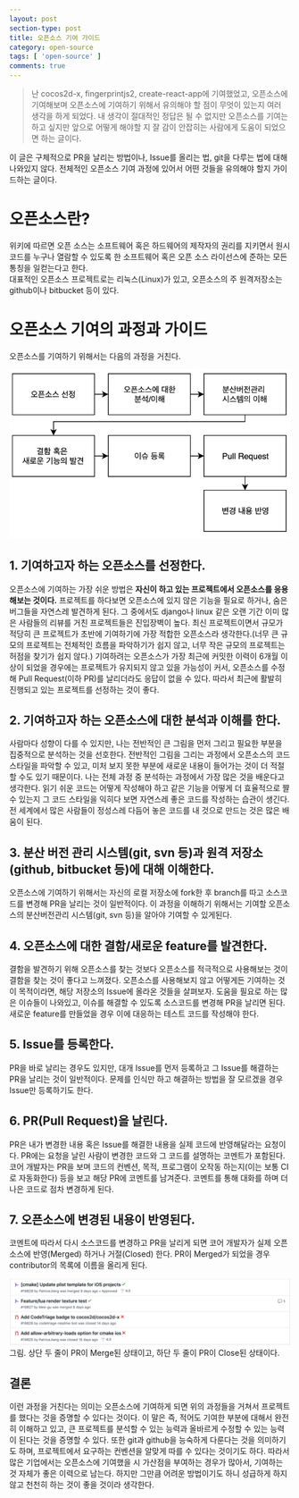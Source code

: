 ```yaml
---
layout: post
section-type: post
title: 오픈소스 기여 가이드
category: open-source
tags: [ 'open-source' ]
comments: true
---
```


> 난 cocos2d-x, fingerprintjs2, create-react-app에 기여했었고, 오픈소스에 기여해보며 오픈소스에 기여하기 위해서 유의해야 할 점이 무엇이 있는지 여러 생각을 하게 되었다. 내 생각이 절대적인 정답은 될 수 없지만 오픈소스를 기여는 하고 싶지만 앞으로 어떻게 해야할 지 잘 감이 안잡히는 사람에게 도움이 되었으면 하는 글이다.  
  
이 글은 구체적으로 PR을 날리는 방법이나, Issue를 올리는 법, git을 다루는 법에 대해 나와있지 않다. 전체적인 오픈소스 기여 과정에 있어서 어떤 것들을 유의해야 할지 가이드하는 글이다.

# 오픈소스란?

위키에 따르면 오픈 소스는 소프트웨어 혹은 하드웨어의 제작자의 권리를 지키면서 원시 코드를 누구나 열람할 수 있도록 한 소프트웨어 혹은 오픈 소스 라이선스에 준하는 모든 통칭을 일컫는다고 한다.  
대표적인 오픈소스 프로젝트로는 리눅스(Linux)가 있고, 오픈소스의 주 원격저장소는 github이나 bitbucket 등이 있다.

# 오픈소스 기여의 과정과 가이드

오픈소스를 기여하기 위해서는 다음의 과정을 거친다.

![phase_contribution](/images/posts/phase_contribution.png)  

## 1. 기여하고자 하는 오픈소스를 선정한다.  

오픈소스에 기여하는 가장 쉬운 방법은 **자신이 하고 있는 프로젝트에서 오픈소스를 응용해보는 것이다.** 프로젝트를 하다보면 오픈소스에 있지 않은 기능을 필요로 하거나, 숨은 버그들을 자연스레 발견하게 된다. 그 중에서도 django나 linux 같은 오랜 기간 이미 많은 사람들의 리뷰를 거친 프로젝트들은 진입장벽이 높다. 최신 프로젝트이면서 규모가 적당히 큰 프로젝트가 초반에 기여하기에 가장 적합한 오픈소스라 생각한다.(너무 큰 규모의 프로젝트는 전체적인 흐름을 파악하기가 쉽지 않고, 너무 작은 규모의 프로젝트는 허점을 찾기가 쉽지 않다.)
기여하려는 오픈소스가 가장 최근에 커밋한 이력이 6개월 이상이 되었을 경우에는 프로젝트가 유지되지 않고 있을 가능성이 커서, 오픈소스를 수정해 Pull Request(이하 PR)를 날리더라도 응답이 없을 수 있다. 따라서 최근에 활발히 진행되고 있는 프로젝트를 선정하는 것이 좋다.

## 2. 기여하고자 하는 오픈소스에 대한 분석과 이해를 한다.  

사람마다 성향이 다를 수 있지만, 나는 전반적인 큰 그림을 먼저 그리고 필요한 부분을 집중적으로 분석하는 것을 선호한다. 전반적인 그림을 그리는 과정에서 오픈소스의 코드 스타일을 파악할 수 있고, 미처 보지 못한 부분에 새로운 내용이 들어가는 것이 더 적절할 수도 있기 때문이다. 
나는 전체 과정 중 분석하는 과정에서 가장 많은 것을 배운다고 생각한다. 읽기 쉬운 코드는 어떻게 작성해야 하고 같은 기능을 어떻게 더 효율적으로 쨜 수 있는지 그 코드 스타일을 익히다 보면 자연스레 좋은 코드를 작성하는 습관이 생긴다. 전 세계에서 많은 사람들이 정성스레 다듬어 놓은 코드를 내 것으로 만드는 것은 많은 배움이 된다.

## 3. 분산 버전 관리 시스템(git, svn 등)과 원격 저장소(github, bitbucket 등)에 대해 이해한다.

오픈소스에 기여하기 위해서는 자신의 로컬 저장소에 fork한 후 branch를 따고 소스코드를 변경해 PR을 날리는 것이 일반적이다. 이 과정을 이해하기 위해서는 기여할 오픈소스의 분산버전관리 시스템(git, svn 등)을 알아야 기여할 수 있게된다.

## 4. 오픈소스에 대한 결함/새로운 feature를 발견한다.
결함을 발견하기 위해 오픈소스를 찾는 것보다 오픈소스를 적극적으로 사용해보는 것이 결함을 찾는 것이 좋다고 느껴졌다. 오픈소스를 사용해보지 않고 어떻게든 기여하는 것이 목적이라면, 해당 저장소의 Issue에 올라온 것들을 살펴보자. 도움을 필요로 하는 많은 이슈들이 나와있고, 이슈를 해결할 수 있도록 소스코드를 변경해 PR을 날리면 된다. 새로운 feature를 만들었을 경우 이에 대응하는 테스트 코드를 작성해야 한다.

## 5. Issue를 등록한다. 
PR을 바로 날리는 경우도 있지만, 대개 Issue를 먼저 등록하고 그 Issue를 해결하는 PR을 날리는 것이 일반적이다. 문제를 인식만 하고 해결하는 방법을 잘 모르겠을 경우 Issue만 등록하기도 한다.

## 6. PR(Pull Request)을 날린다.
PR은 내가 변경한 내용 혹은 Issue를 해결한 내용을 실제 코드에 반영해달라는 요청이다.  PR에는 요청을 날린 사람이 변경한 코드와 그 코드를 설명하는 코멘트가 포함된다. 
코어 개발자는 PR을 보며 코드의 컨벤션, 목적, 프로그램이 오작동 하는지(이는 보통 CI로 자동화한다) 등을 보고 해당 PR에 코멘트를 남겨준다. 코멘트를 통해 대화를 하며 더 나은 코드로 점차 변경하게 된다.

## 7. 오픈소스에 변경된 내용이 반영된다.
코멘트에 따라서 다시 소스코드를 변경하고 PR을 날리게 되면 코어 개발자가 실제 오픈소스에 반영(Merged) 하거나 거절(Closed) 한다. PR이 Merged가 되었을 경우 contributor의 목록에 이름을 올리게 된다.  

![phase_contribution](/images/posts/pull_request.png)  
그림. 상단 두 줄이 PR이 Merge된 상태이고, 하단 두 줄이 PR이 Close된 상태이다.  

## 결론

이런 과정을 거친다는 의미는 오픈소스에 기여하게 되면 위의 과정들을 거쳐서 프로젝트를 했다는 것을 증명할 수 있다는 것이다. 이 말은 즉, 적어도 기여한 부분에 대해서 완전히 이해하고 있고, 큰 프로젝트를 분석할 수 있는 능력과 올바르게 수정할 수 있는 능력이 된다는 것을 증명할 수 있다. 또한 git과 github을 능숙하게 다룬다는 것을 의미하기도 하며, 프로젝트에서 요구하는 컨벤션을 알맞게 따를 수 있다는 것이기도 하다. 따라서 많은 기업에서는 오픈소스에 기여했을 시 가산점을 부여하는 경우가 많아서, 기여하는 것 자체가 좋은 이력으로 남는다. 하지만 그만큼 어려운 방법이기도 하니 성급하게 하지 않고 천천히 하는 것이 좋을 것이라 생각한다.
 

